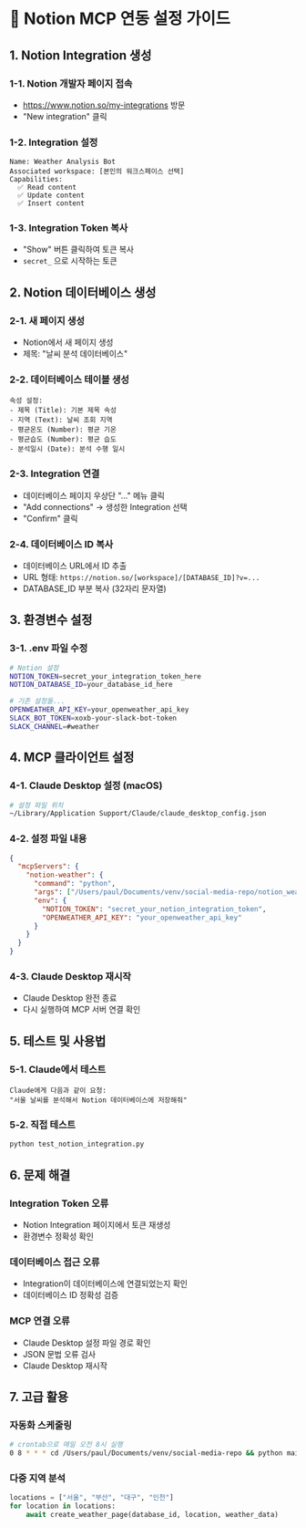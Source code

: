 # 🔗 Notion MCP 연동 설정 가이드

## 1. Notion Integration 생성

### 1-1. Notion 개발자 페이지 접속
- https://www.notion.so/my-integrations 방문
- "New integration" 클릭

### 1-2. Integration 설정
```
Name: Weather Analysis Bot
Associated workspace: [본인의 워크스페이스 선택]
Capabilities: 
  ✅ Read content
  ✅ Update content  
  ✅ Insert content
```

### 1-3. Integration Token 복사
- "Show" 버튼 클릭하여 토큰 복사
- `secret_` 으로 시작하는 토큰

## 2. Notion 데이터베이스 생성

### 2-1. 새 페이지 생성
- Notion에서 새 페이지 생성
- 제목: "날씨 분석 데이터베이스"

### 2-2. 데이터베이스 테이블 생성
```
속성 설정:
- 제목 (Title): 기본 제목 속성
- 지역 (Text): 날씨 조회 지역
- 평균온도 (Number): 평균 기온
- 평균습도 (Number): 평균 습도  
- 분석일시 (Date): 분석 수행 일시
```

### 2-3. Integration 연결
- 데이터베이스 페이지 우상단 "..." 메뉴 클릭
- "Add connections" → 생성한 Integration 선택
- "Confirm" 클릭

### 2-4. 데이터베이스 ID 복사
- 데이터베이스 URL에서 ID 추출
- URL 형태: `https://notion.so/[workspace]/[DATABASE_ID]?v=...`
- DATABASE_ID 부분 복사 (32자리 문자열)

## 3. 환경변수 설정

### 3-1. .env 파일 수정
```bash
# Notion 설정
NOTION_TOKEN=secret_your_integration_token_here
NOTION_DATABASE_ID=your_database_id_here

# 기존 설정들...
OPENWEATHER_API_KEY=your_openweather_api_key
SLACK_BOT_TOKEN=xoxb-your-slack-bot-token
SLACK_CHANNEL=#weather
```

## 4. MCP 클라이언트 설정

### 4-1. Claude Desktop 설정 (macOS)
```bash
# 설정 파일 위치
~/Library/Application Support/Claude/claude_desktop_config.json
```

### 4-2. 설정 파일 내용
```json
{
  "mcpServers": {
    "notion-weather": {
      "command": "python",
      "args": ["/Users/paul/Documents/venv/social-media-repo/notion_weather_server.py"],
      "env": {
        "NOTION_TOKEN": "secret_your_notion_integration_token",
        "OPENWEATHER_API_KEY": "your_openweather_api_key"
      }
    }
  }
}
```

### 4-3. Claude Desktop 재시작
- Claude Desktop 완전 종료
- 다시 실행하여 MCP 서버 연결 확인

## 5. 테스트 및 사용법

### 5-1. Claude에서 테스트
```
Claude에게 다음과 같이 요청:
"서울 날씨를 분석해서 Notion 데이터베이스에 저장해줘"
```

### 5-2. 직접 테스트
```bash
python test_notion_integration.py
```

## 6. 문제 해결

### Integration Token 오류
- Notion Integration 페이지에서 토큰 재생성
- 환경변수 정확성 확인

### 데이터베이스 접근 오류  
- Integration이 데이터베이스에 연결되었는지 확인
- 데이터베이스 ID 정확성 검증

### MCP 연결 오류
- Claude Desktop 설정 파일 경로 확인
- JSON 문법 오류 검사
- Claude Desktop 재시작

## 7. 고급 활용

### 자동화 스케줄링
```bash
# crontab으로 매일 오전 8시 실행
0 8 * * * cd /Users/paul/Documents/venv/social-media-repo && python main_app.py
```

### 다중 지역 분석
```python
locations = ["서울", "부산", "대구", "인천"]
for location in locations:
    await create_weather_page(database_id, location, weather_data)
```